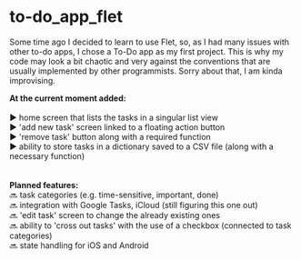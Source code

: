 # to-do_app_flet

Some time ago I decided to learn to use Flet, so, as I had many issues with other to-do apps, I chose a To-Do app as my first project. This is why my code may look a bit chaotic and very against the conventions that are usually implemented by other programmists. Sorry about that, I am kinda improvising.

<strong> At the current moment added: </strong> <br> <br>
   :arrow_forward: home screen that lists the tasks in a singular list view <br>
   :arrow_forward: 'add new task' screen linked to a floating action button <br>
   :arrow_forward: 'remove task' button along with a required function <br>
   :arrow_forward: ability to store tasks in a dictionary saved to a CSV file (along with a necessary function) <br>
<br>
<br>
<strong> Planned features: </strong> <br>
  :soon: task categories (e.g. time-sensitive, important, done) <br>
  :soon: integration with Google Tasks, iCloud (still figuring this one out) <br>
  :soon: 'edit task' screen to change the already existing ones <br>
  :soon: ability to 'cross out tasks' with the use of a checkbox (connected to task categories) <br>
  :soon: state handling for iOS and Android

